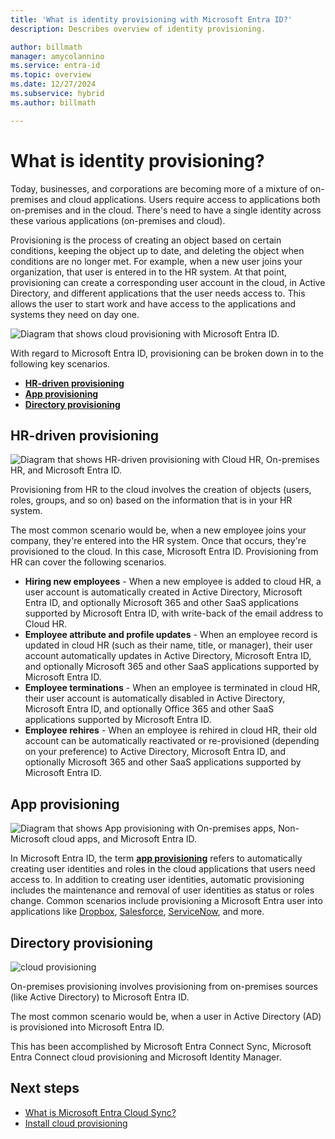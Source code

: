 ```yaml
---
title: 'What is identity provisioning with Microsoft Entra ID?'
description: Describes overview of identity provisioning.

author: billmath
manager: amycolannino
ms.service: entra-id
ms.topic: overview
ms.date: 12/27/2024
ms.subservice: hybrid
ms.author: billmath

---
```


# What is identity provisioning?

Today, businesses, and corporations are becoming more of a mixture of on-premises and cloud applications. Users require access to  applications both on-premises and in the cloud. There's need to have a single identity across these various applications (on-premises and cloud).

Provisioning is the process of creating an object based on certain conditions, keeping the object up to date, and deleting the object when conditions are no longer met. For example, when a new user joins your organization, that user is entered in to the HR system. At that point, provisioning can create a corresponding user account in the cloud, in Active Directory, and different applications that the user needs access to. This allows the user to start work and have access to the applications and systems they need on day one. 

![Diagram that shows cloud provisioning with Microsoft Entra ID.](media/what-is-provisioning/cloud-1.png)

With regard to Microsoft Entra ID, provisioning can be broken down in to the following key scenarios.  

- **[HR-driven provisioning](#hr-driven-provisioning)**  
- **[App provisioning](#app-provisioning)**  
- **[Directory provisioning](#directory-provisioning)** 

## HR-driven provisioning

![Diagram that shows HR-driven provisioning with Cloud HR, On-premises HR, and Microsoft Entra ID.](media/what-is-provisioning/cloud-2.png)

Provisioning from HR to the cloud involves the creation of objects (users, roles, groups, and so on) based on the information that is in your HR system.  

The most common scenario would be, when a new employee joins your company, they're entered into the HR system. Once that occurs, they're provisioned to the cloud. In this case, Microsoft Entra ID. Provisioning from HR can cover the following scenarios. 

- **Hiring new employees** - When a new employee is added to cloud HR, a user account is automatically created in Active Directory, Microsoft Entra ID, and optionally Microsoft 365 and other SaaS applications supported by Microsoft Entra ID, with write-back of the email address to Cloud HR.
- **Employee attribute and profile updates** - When an employee record is updated in cloud HR (such as their name, title, or manager), their user account automatically updates in Active Directory, Microsoft Entra ID, and optionally Microsoft 365 and other SaaS applications supported by Microsoft Entra ID.
- **Employee terminations** - When an employee is terminated in cloud HR, their user account is automatically disabled in Active Directory, Microsoft Entra ID, and optionally Office 365 and other SaaS applications supported by Microsoft Entra ID.
- **Employee rehires** - When an employee is rehired in cloud HR, their old account can be automatically reactivated or re-provisioned (depending on your preference) to Active Directory, Microsoft Entra ID, and optionally Microsoft 365 and other SaaS applications supported by Microsoft Entra ID.


## App provisioning

![Diagram that shows App provisioning with On-premises apps, Non-Microsoft cloud apps, and Microsoft Entra ID.](media/what-is-provisioning/cloud-3.png)

In Microsoft Entra ID, the term **[app provisioning](~/identity/app-provisioning/user-provisioning.md)** refers to automatically creating user identities and roles in the cloud applications that users need access to. In addition to creating user identities, automatic provisioning includes the maintenance and removal of user identities as status or roles change. Common scenarios include provisioning a Microsoft Entra user into applications like [Dropbox](~/identity/saas-apps/dropboxforbusiness-provisioning-tutorial.md), [Salesforce](~/identity/saas-apps/salesforce-provisioning-tutorial.md), [ServiceNow](~/identity/saas-apps/servicenow-provisioning-tutorial.md), and more.

## Directory provisioning

![cloud provisioning](media/what-is-provisioning/cloud-4.png)

On-premises provisioning involves provisioning from on-premises sources (like Active Directory) to Microsoft Entra ID.  

The most common scenario would be, when a user in Active Directory (AD) is provisioned into Microsoft Entra ID.

This has been accomplished by Microsoft Entra Connect Sync, Microsoft Entra Connect cloud provisioning and Microsoft Identity Manager. 
 
## Next steps 

- [What is Microsoft Entra Cloud Sync?](cloud-sync/what-is-cloud-sync.md)
- [Install cloud provisioning](cloud-sync/how-to-install.md)
